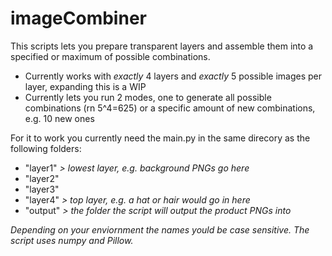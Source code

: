 # imageCombiner
This scripts lets you prepare transparent layers and assemble them into a specified or maximum of possible combinations.

 - Currently works with *exactly* 4 layers and *exactly* 5 possible images per layer, expanding this is a WIP
 - Currently lets you run 2 modes, one to generate all possible combinations (rn 5^4=625) or a specific amount of new combinations, e.g. 10 new ones

For it to work you currently need the main.py in the same direcory as the following folders:
 - "layer1"  *> lowest layer, e.g. background PNGs go here*
 - "layer2"
- "layer3"
- "layer4"  *> top layer, e.g. a hat or hair would go in here*
- "output" *> the folder the script will output the product PNGs into*

*Depending on your enviornment the names yould be case sensitive. The script uses numpy and Pillow.*
